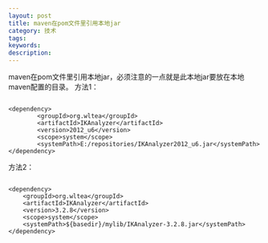 ```yaml
---
layout: post
title: maven在pom文件里引用本地jar
category: 技术
tags: 
keywords: 
description: 
---
```





maven在pom文件里引用本地jar，必须注意的一点就是此本地jar要放在本地maven配置的目录。
方法1：

```

<dependency> 
        <groupId>org.wltea</groupId> 
        <artifactId>IKAnalyzer</artifactId> 
        <version>2012_u6</version> 
        <scope>system</scope> 
        <systemPath>E:/repositories/IKAnalyzer2012_u6.jar</systemPath> 
</dependency>

```

方法2：

```

<dependency>
	<groupId>org.wltea</groupId>
	<artifactId>IKAnalyzer</artifactId>
	<version>3.2.8</version>
	<scope>system</scope>
	<systemPath>${basedir}/mylib/IKAnalyzer-3.2.8.jar</systemPath>
</dependency>

```

